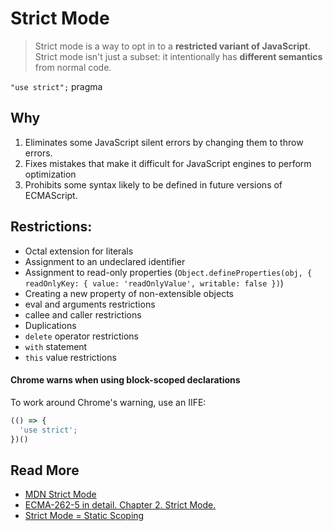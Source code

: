 # Strict Mode
> Strict mode is a way to opt in to a **restricted variant of JavaScript**. Strict mode isn't just a subset: it intentionally has **different semantics** from normal code.

`"use strict";` pragma

## Why
1. Eliminates some JavaScript silent errors by changing them to throw errors.
2. Fixes mistakes that make it difficult for JavaScript engines to perform optimization
3. Prohibits some syntax likely to be defined in future versions of ECMAScript.

## Restrictions:
- Octal extension for literals
- Assignment to an undeclared identifier
- Assignment to read-only properties (`Object.defineProperties(obj, { readOnlyKey: { value: 'readOnlyValue', writable: false })`)
- Creating a new property of non-extensible objects
- eval and arguments restrictions
- callee and caller restrictions
- Duplications
- `delete` operator restrictions
- `with` statement
- `this` value restrictions

#### Chrome warns when using block-scoped declarations
To work around Chrome's warning, use an IIFE:
```js
(() => {
  'use strict';
})()
```

## Read More
- [MDN Strict Mode](https://developer.mozilla.org/en-US/docs/Web/JavaScript/Reference/Strict_mode)
- [ECMA-262-5 in detail. Chapter 2. Strict Mode.](http://dmitrysoshnikov.com/ecmascript/es5-chapter-2-strict-mode/)
- [Strict Mode = Static Scoping](https://blog.domenic.me/strict-mode-static-scoping/)
